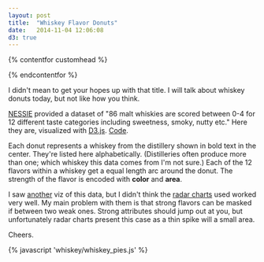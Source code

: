 ```yaml
---
layout: post
title:  "Whiskey Flavor Donuts"
date:   2014-11-04 12:06:08
d3: true
---
```


{% contentfor customhead %}
<link rel="stylesheet" href="{% asset_path 'whiskey/whiskey.css' %}">
{% endcontentfor %}

I didn't mean to get your hopes up with that title. I will talk about whiskey donuts today, but not like how you think.

[NESSIE](https://www.mathstat.strath.ac.uk/outreach/nessie/nessie_whisky.html)
provided a dataset of "86 malt whiskies are scored between 0-4 for 12
different taste categories including sweetness, smoky, nutty etc." Here they
are, visualized with [D3.js](http://d3js.org).
[Code](https://gist.github.com/t-mart/36b8d53fa4f2c95d1dc4).

Each donut represents a whiskey from the distillery shown in bold text in the
center. They're listed here alphabetically. (Distilleries often produce more than one; which whiskey this data
comes from I'm not sure.) Each of the 12 flavors within a whiskey get a equal length arc around
the donut. The strength of the flavor is encoded with **color** and **area**.

I saw
[another](http://wonkviz.tumblr.com/post/72159021235/whiskey-flavor-profiles)
viz of this data, but I didn't think the [radar charts](http://en.wikipedia.org/wiki/Radar_chart) used worked very well. My main problem with them is that strong flavors can be masked if between two weak ones. Strong attributes should jump out at you, but unfortunately radar charts present this case as a thin spike will a small area.

Cheers.

<div id="svg" data-json-path="{% asset_path 'whiskey/whiskies.csv' %}"></div>

{% javascript 'whiskey/whiskey_pies.js' %}
